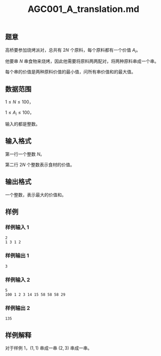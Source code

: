 ﻿---
title: "AGC001_A_translation.md"
tags: []
author: ""
created: ""
---

## 题意

高桥要参加烧烤派对，总共有 $2N$ 个原料，每个原料都有一个价值 $A_i$。

他要串 $N$ 串食物来烧烤，因此他需要将原料两两配对，将两种原料串成一个串。

每个串的价值是两种原料价值的最小值，问所有串价值和的最大值。

## 数据范围

$1\le N\le 100$，

$1\le A_i\le 100$，

输入的都是整数。

## 输入格式

第一行一个整数 $N$。

第二行 $2N$ 个整数表示食材的价值。

## 输出格式

一个整数，表示最大的价值和。

## 样例

### 样例输入 1

```
2
1 3 1 2
```

### 样例输出 1

```
3
```



### 样例输入 2

```
5
100 1 2 3 14 15 58 58 58 29
```

### 样例输出 2

```
135
```



## 样例解释

对于样例 1，$(1,1)$ 串成一串 $(2,3)$ 串成一串。

